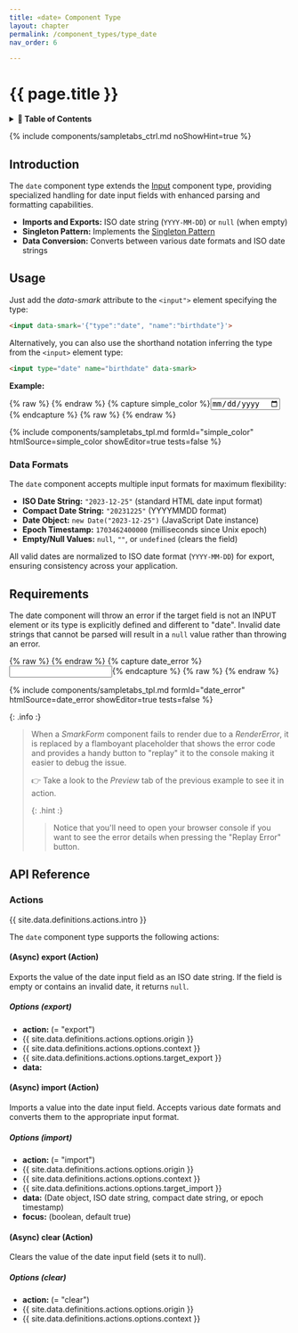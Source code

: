 ```yaml
---
title: «date» Component Type
layout: chapter
permalink: /component_types/type_date
nav_order: 6

---
```


# {{ page.title }}

<details class="chaptertoc">
<summary>
<strong>📖 Table of Contents</strong>
</summary>

  {{ "
<!-- vim-markdown-toc GitLab -->

* [Introduction](#introduction)
* [Usage](#usage)
    * [Data Formats](#data-formats)
* [Requirements](#requirements)
* [API Reference](#api-reference)
    * [Actions](#actions)
        * [(Async) export (Action)](#async-export-action)
            * [Options (export)](#options-export)
        * [(Async) import (Action)](#async-import-action)
            * [Options (import)](#options-import)
        * [(Async) clear (Action)](#async-clear-action)
            * [Options (clear)](#options-clear)

<!-- vim-markdown-toc -->
       " | markdownify }}

</details>

{% include components/sampletabs_ctrl.md noShowHint=true %}

## Introduction

The `date` component type extends the [Input](/component_types/type_input)
component type, providing specialized handling for date input fields with
enhanced parsing and formatting capabilities.

- **Imports and Exports:** ISO date string (`YYYY-MM-DD`) or `null` (when empty)
- **Singleton Pattern:** Implements the [Singleton Pattern](/getting_started/core_component_types#the-singleton-pattern)
- **Data Conversion:** Converts between various date formats and ISO date strings

## Usage

Just add the *data-smark* attribute to the `<input">` element specifying the type:

```html
<input data-smark='{"type":"date", "name":"birthdate"}'>
```

Alternatively, you can also use the shorthand notation inferring the type from the `<input>` element type:

```html
<input type="date" name="birthdate" data-smark>
```


**Example:**

{% raw %} <!-- simple_color {{{ --> {% endraw %}
{% capture simple_color
%}<input type="date" name="birthdate" data-smark>{%
endcapture %}
{% raw %} <!-- }}} --> {% endraw %}

{% include components/sampletabs_tpl.md
    formId="simple_color"
    htmlSource=simple_color
    showEditor=true
    tests=false
%}


### Data Formats

The `date` component accepts multiple input formats for maximum flexibility:

- **ISO Date String:** `"2023-12-25"` (standard HTML date input format)
- **Compact Date String:** `"20231225"` (YYYYMMDD format)
- **Date Object:** `new Date("2023-12-25")` (JavaScript Date instance)
- **Epoch Timestamp:** `1703462400000` (milliseconds since Unix epoch)
- **Empty/Null Values:** `null`, `""`, or `undefined` (clears the field)

All valid dates are normalized to ISO date format (`YYYY-MM-DD`) for export,
ensuring consistency across your application.

## Requirements

The date component will throw an error if the target field is not an INPUT
element or its type is explicitly defined and different to "date". Invalid date
strings that cannot be parsed will result in a `null` value rather than
throwing an error.

{% raw %} <!-- date_error {{{ --> {% endraw %}
{% capture date_error
%}<input type="text" name="birthdate" data-smark='{"type":"date"}'>{%
endcapture %}
{% raw %} <!-- }}} --> {% endraw %}

{% include components/sampletabs_tpl.md
    formId="date_error"
    htmlSource=date_error
    showEditor=true
    tests=false
%}


{: .info :}
> When a *SmarkForm* component fails to render due to a *RenderError*, it is
> replaced by a flamboyant placeholder that shows the error code and provides a
> handy button to "replay" it to the console making it easier to debug the
> issue.
> 
> 👉 Take a look to the *Preview* tab of the previous example to see it in
> action.
>
> {: .hint :}
> > Notice that you'll need to open your browser console if you want to see the
> > error details when pressing the "Replay Error" button.


## API Reference

### Actions

{{ site.data.definitions.actions.intro }}

The `date` component type supports the following actions:

#### (Async) export (Action)

Exports the value of the date input field as an ISO date string. If the field is empty or contains an invalid date, it returns `null`.

##### Options (export)

  * **action:** (= "export")
  * {{ site.data.definitions.actions.options.origin }}
  * {{ site.data.definitions.actions.options.context }}
  * {{ site.data.definitions.actions.options.target_export }}
  * **data:**

#### (Async) import (Action)

Imports a value into the date input field. Accepts various date formats and converts them to the appropriate input format.

##### Options (import)

  * **action:** (= "import")
  * {{ site.data.definitions.actions.options.origin }}
  * {{ site.data.definitions.actions.options.context }}
  * {{ site.data.definitions.actions.options.target_import }}
  * **data:** (Date object, ISO date string, compact date string, or epoch timestamp)
  * **focus:** (boolean, default true)

#### (Async) clear (Action)

Clears the value of the date input field (sets it to null).

##### Options (clear)

  * **action:** (= "clear")
  * {{ site.data.definitions.actions.options.origin }}
  * {{ site.data.definitions.actions.options.context }}
